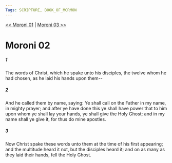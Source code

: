```yaml
---
Tags: SCRIPTURE, BOOK_OF_MORMON
---
```


[<< Moroni 01](BOOK_OF_MORMON/15_Moroni/Moroni_01.md) | [Moroni 03 >>](BOOK_OF_MORMON/15_Moroni/Moroni_03.md)

# Moroni 02

##### 1
 The words of Christ, which he spake unto his disciples, the twelve whom he had chosen, as he laid his hands upon them--
##### 2
 And he called them by name, saying: Ye shall call on the Father in my name, in mighty prayer; and after ye have done this ye shall have power that to him upon whom ye shall lay your hands, ye shall give the Holy Ghost; and in my name shall ye give it, for thus do mine apostles.
##### 3
 Now Christ spake these words unto them at the time of his first appearing; and the multitude heard it not, but the disciples heard it; and on as many as they laid their hands, fell the Holy Ghost.
